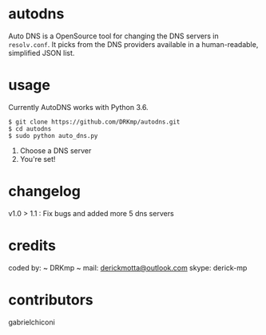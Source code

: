 # autodns

Auto DNS is a OpenSource tool for changing the DNS servers in `resolv.conf`. It picks from the DNS providers available in a human-readable, simplified JSON list.

# usage

Currently AutoDNS works with Python 3.6.

    $ git clone https://github.com/DRKmp/autodns.git  
    $ cd autodns
    $ sudo python auto_dns.py

1) Choose a DNS server
2) You're set!

# changelog

v1.0 > 1.1 : Fix bugs and added more 5 dns servers

# credits

coded by: ~ DRKmp ~
mail: derickmotta@outlook.com
skype: derick-mp
# contributors 
gabrielchiconi
